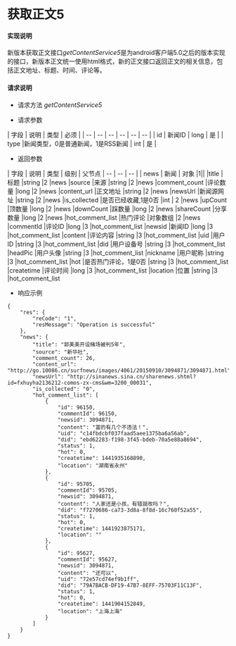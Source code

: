 # 获取正文5

#### **实现说明**  

新版本获取正文接口*getContentService5*是为android客户端5.0之后的版本实现的接口，新版本正文统一使用html格式，新的正文接口返回正文的相关信息，包括正文地址、标题、时间、评论等。

#### **请求说明**

* 请求方法 *getContentService5*

* 请求参数

| 字段 | 说明 | 类型 | 必须 |
| -- | -- | -- | -- | -- | -- |
| id | 新闻ID | long | 是 |
| type |新闻类型，0是普通新闻，1是RSS新闻 | int | 是 |

* 返回参数

| 字段 | 说明 | 类型 | 级别 | 父节点
| -- | -- | -- |
| news | 新闻 | 对象 |1||
|title	|标题 |string	|2	|news
|source	|来源 |string 	|2	|news
|comment_count	|评论数量	|long |2	|news
|content_url	|正文地址	|string |2	|news
|newsUrl	|新闻源网址	|string |2	|news
|is_collected |是否已经收藏,1是0否 |int | 2 |news
|upCount	|顶数量 |long	|2	|news
|downCount	|踩数量 |long	|2	|news
|shareCount	|分享数量 |long	|2	|news
|hot_comment_list	|热门评论 |对象数组	|2	|news
|commentId	|评论ID |long	|3	|hot_comment_list
|newsid	|新闻ID |long	|3	|hot_comment_list
|content	|评论内容 |string	|3	|hot_comment_list
|uid	|用户ID |string	|3	|hot_comment_list
|did	|用户设备号 |string	|3	|hot_comment_list
|headPic	|用户头像 |string	|3	|hot_comment_list
|nickname	|用户昵称 |string	|3	|hot_comment_list
|hot	|是否热门评论，1是0否 |string	|3	|hot_comment_list
|createtime	|评论时间 |long	|3	|hot_comment_list
|location	|位置 |string	|3	|hot_comment_list


* 响应示例

```
{
    "res": {
        "reCode": "1", 
        "resMessage": "Operation is successful"
    }, 
    "news": {
        "title": "郭美美开设赌场被判5年", 
        "source": "新华社",
        "comment_count": 26, 
        "content_url": "http://go.10086.cn/surfnews/images/4061/20150910/3094871/3094871.html", 
        "newsUrl": "http://sinanews.sina.cn/sharenews.shtml?id=fxhuyha2136212-comos-zx-cms&wm=3200_00031", 
        "is_collected": "0",
        "hot_comment_list": [
            {
                "id": 96150, 
                "commentId": 96150, 
                "newsid": 3094871, 
                "content": "富的有几个不违法！", 
                "uid": "c14fbdcbf037faad5aee1375ba6a56ab", 
                "did": "ebd62283-f198-3f45-bdeb-70a5e88a8694", 
                "status": 1, 
                "hot": 0, 
                "createtime": 1441935168890, 
                "location": "湖南省永州"
            }, 
            {
                "id": 95705, 
                "commentId": 95705, 
                "newsid": 3094871, 
                "content": "人家还是小孩，有错就改吗？", 
                "did": "f7270686-ca73-3d8a-8f8d-16c760f52a55", 
                "status": 1, 
                "hot": 0, 
                "createtime": 1441923875171, 
                "location": ""
            }, 
            {
                "id": 95627, 
                "commentId": 95627, 
                "newsid": 3094871, 
                "content": "还可以", 
                "uid": "72e57cd74ef9b1ff", 
                "did": "79A7BACB-DF19-47B7-8EFF-75703F11C13F", 
                "status": 1, 
                "hot": 0, 
                "createtime": 1441904152849, 
                "location": "上海上海"
            }
        ]
    }
}
```